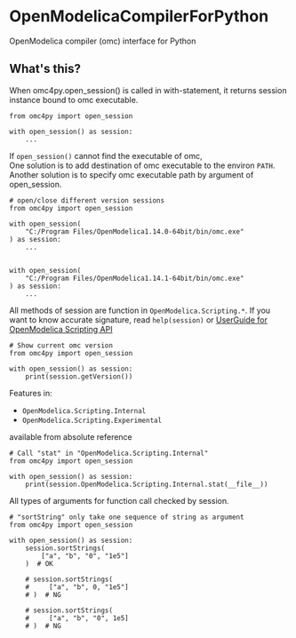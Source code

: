 # OpenModelicaCompilerForPython
OpenModelica compiler (omc) interface for Python

## What's this?

When omc4py.open_session() is called in with-statement, it returns session instance bound to omc executable.

```python3
from omc4py import open_session

with open_session() as session:
    ...
```

If `open_session()` cannot find the executable of omc,  
One solution is to add destination of omc executable to the environ `PATH`.  
Another solution is to specify omc executable path by argument of open_session.

```
# open/close different version sessions
from omc4py import open_session

with open_session(
    "C:/Program Files/OpenModelica1.14.0-64bit/bin/omc.exe"
) as session:
    ...


with open_session(
    "C:/Program Files/OpenModelica1.14.1-64bit/bin/omc.exe"
) as session:
    ...
```

All methods of session are function in `OpenModelica.Scripting.*`. If you want to know accurate signature, read `help(session)` or [UserGuide for OpenModelica Scripting API](https://www.openmodelica.org/doc/OpenModelicaUsersGuide/latest/scripting_api.html)

```python3
# Show current omc version
from omc4py import open_session

with open_session() as session:
    print(session.getVersion())
```

Features in:

- `OpenModelica.Scripting.Internal`
- `OpenModelica.Scripting.Experimental`

available from absolute reference

```python3
# Call "stat" in "OpenModelica.Scripting.Internal"
from omc4py import open_session

with open_session() as session:
    print(session.OpenModelica.Scripting.Internal.stat(__file__))
```

All types of arguments for function call checked by session.


```python3
# "sortString" only take one sequence of string as argument
from omc4py import open_session

with open_session() as session:
    session.sortStrings(
        ["a", "b", "0", "1e5"]
    )  # OK

    # session.sortStrings(
    #     ["a", "b", 0, "1e5"]
    # )  # NG

    # session.sortStrings(
    #     ["a", "b", "0", 1e5]
    # )  # NG
```
